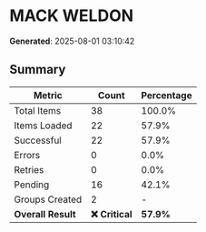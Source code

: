 # MACK WELDON
**Generated**: 2025-08-01 03:10:42

## Summary

| Metric | Count | Percentage |
|--------|-------|------------|
| Total Items | 38 | 100.0% |
| Items Loaded | 22 | 57.9% |
| Successful | 22 | 57.9% |
| Errors | 0 | 0.0% |
| Retries | 0 | 0.0% |
| Pending | 16 | 42.1% |
| Groups Created | 2 | - |
| **Overall Result** | **❌ Critical** | **57.9%** |
